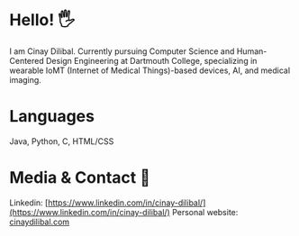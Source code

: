 <!--
**Cdilibal/Cdilibal** is a ✨ _special_ ✨ repository because its `README.md` (this file) appears on your GitHub profile.

Here are some ideas to get you started:

- 🔭 I’m currently working on ...
- 🌱 I’m currently learning ...
- 👯 I’m looking to collaborate on ...
- 🤔 I’m looking for help with ...
- 💬 Ask me about ...
- 📫 How to reach me: ...
- 😄 Pronouns: ...
- ⚡ Fun fact: ...
-->


# Hello! 🖐️

I am Cinay Dilibal. Currently pursuing Computer Science and Human-Centered Design Engineering at Dartmouth College, specializing in wearable IoMT (Internet of Medical Things)-based devices, AI, and medical imaging. 

# Languages

Java, Python, C, HTML/CSS

# Media & Contact 📱

Linkedin: [https://www.linkedin.com/in/cinay-dilibal/](https://www.linkedin.com/in/cinay-dilibal/)
Personal website: [cinaydilibal.com](cinaydilibal.com)
